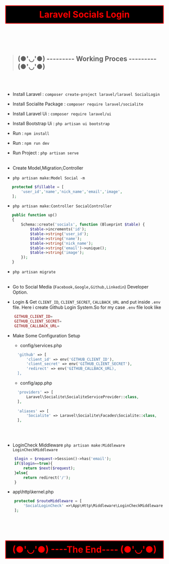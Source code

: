 <h1 style="color:red;background-color:black;padding:10px;text-align:center;font-weight:bold;border:2px solid;">Laravel Socials Login</h1>
<br><br><br>


> ## (●'◡'●) --------- Working Proces --------- (●'◡'●)
<br><br>


+ Install Laravel : `composer create-project laravel/laravel SocialLogin`
+ Install Socialite Package : `composer require laravel/socialite`
+ Install Laravel Ui : `composer require laravel/ui`
+ Install Bootstrap Ui : `php artisan ui bootstrap`
+ Run : `npm install`
+ Run : `npm run dev`
+ Run Project : `php artisan serve`
<br><br>




+ Create Model,Migration,Controller 
 + `php artisan make:Model Social -m`
 ```php
    protected $fillable = [
        'user_id','name','nick_name','email','image',
    ];
 ```
 + `php artisan make:Controller SocialController`
 ```php
    public function up()
    {
        Schema::create('socials', function (Blueprint $table) {
            $table->increments('id');
            $table->string('user_id');
            $table->string('name');
            $table->string('nick_name');
            $table->string('email')->unique();
            $table->string('image');
        });
    }
 ```
+ `php artisan migrate`
<br><br>





+ Go to Social Media (`Facebook,Google,Github,Linkedin`) Developer Option.
+ Login & Get `CLIENT_ID`, `CLIENT_SECRET`, `CALLBACK_URL` and put inside `.env` file. Here i create Github Login System.So for my case `.env` file look like
```php
    GITHUB_CLIENT_ID=
    GITHUB_CLIENT_SECRET=
    GITHUB_CALLBACK_URL=
```
+ Make Some Configuration Setup
  + config/services.php

  ```php
    'github' => [
        'client_id' => env('GITHUB_CLIENT_ID'),
        'client_secret' => env('GITHUB_CLIENT_SECRET'),
        'redirect' => env('GITHUB_CALLBACK_URL),
    ],
  ```
  + config/app.php
  ```php
    'providers' => [​
        Laravel\Socialite\SocialiteServiceProvider::class,​
    ],​
    
    'aliases' => [​
        'Socialite' => Laravel\Socialite\Facades\Socialite::class,​
    ],
  ```
<br><br>






+ LoginCheck Middleware `php artisan make:Middleware LoginCheckMiddleware`
```php
    $login = $request->Session()->has('email');
    if($login==true){
        return $next($request);
    }else{
        return redirect('/');
    }
```
+ app\http\kernel.php
```php
    protected $routeMiddleware = [
        'SocialLoginCheck' =>\App\Http\Middleware\LoginCheckMiddleware::class,
    ];
```
<br><br>





<h1 style="color:red;background-color:black;padding:10px;text-align:center;font-weight:bold;border:2px solid;"> (●'◡'●) ----The End---- (●'◡'●)</h1>
<br><br><br>


